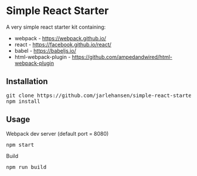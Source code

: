 # Simple React Starter

A very simple react starter kit containing:
* webpack - https://webpack.github.io/
* react - https://facebook.github.io/react/
* babel - https://babeljs.io/
* html-webpack-plugin - https://github.com/ampedandwired/html-webpack-plugin

## Installation
<pre>
git clone https://github.com/jarlehansen/simple-react-starter.git <i>project-name</i>
npm install
</pre>

## Usage
Webpack dev server (default port = 8080)
<pre>
npm start
</pre>

Build
<pre>
npm run build
</pre>
